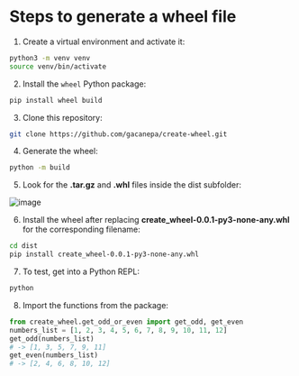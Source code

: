 # Steps to generate a wheel file

1. Create a virtual environment and activate it:

```bash
python3 -m venv venv
source venv/bin/activate
```

2. Install the `wheel` Python package:

```bash
pip install wheel build
```

3. Clone this repository:

```bash
git clone https://github.com/gacanepa/create-wheel.git
```

4. Generate the wheel:

```bash
python -m build
```

5. Look for the **.tar.gz** and **.whl** files inside the dist subfolder:

![image](https://github.com/gacanepa/create-wheel/assets/2545170/b4782e4f-07df-48bf-b5f2-411abebdbf3f)

6. Install the wheel after replacing **create_wheel-0.0.1-py3-none-any.whl** for the corresponding filename:

```bash
cd dist
pip install create_wheel-0.0.1-py3-none-any.whl 
```

7. To test, get into a Python REPL:

```bash
python
```

8. Import the functions from the package:

```python
from create_wheel.get_odd_or_even import get_odd, get_even
numbers_list = [1, 2, 3, 4, 5, 6, 7, 8, 9, 10, 11, 12]
get_odd(numbers_list)
# -> [1, 3, 5, 7, 9, 11]
get_even(numbers_list)
# -> [2, 4, 6, 8, 10, 12]   
```